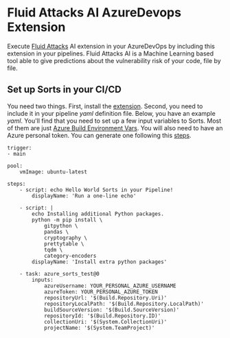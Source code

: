 # Fluid Attacks AI AzureDevops Extension

Execute [Fluid Attacks](https://fluidattacks.com) AI extension in your AzureDevOps by including this extension in your pipelines.
Fluid Attacks AI is a Machine Learning based tool able to give predictions about the vulnerability risk of your code, file by file.

## Set up Sorts in your CI/CD

You need two things. First, install the [extension](https://marketplace.visualstudio.com/items?itemName=FluidAttacks.sortsxtension).
Second, you need to include it in your pipeline *yaml* definition file. Below, you have an example *yaml*.
You'll find that you need to set up a few input variables to Sorts. Most of them are just [Azure Build Environment Vars](https://docs.microsoft.com/en-us/azure/devops/pipelines/build/variables?view=azure-devops&tabs=yaml#pipeline-variables-devops-services). You will also need to have an Azure personal token. You can generate one following this [steps](https://docs.microsoft.com/en-us/azure/devops/organizations/accounts/use-personal-access-tokens-to-authenticate?view=azure-devops&tabs=preview-page).

```
trigger:
- main

pool:
	vmImage: ubuntu-latest

steps:
	- script: echo Hello World Sorts in your Pipeline!
		displayName: 'Run a one-line echo'
	  
	- script: |
		echo Installing additional Python packages.
		python -m pip install \
			gitpython \
			pandas \
			cryptography \
			prettytable \
			tqdm \
			category-encoders
		displayName: 'Install extra python packages'
	  
	- task: azure_sorts_test@0
		inputs:
			azureUsername: YOUR_PERSONAL_AZURE_USERNAME
			azureToken: YOUR_PERSONAL_AZURE_TOKEN
			repositoryUrl: '$(Build.Repository.Uri)'
			repositoryLocalPath: '$(Build.Repository.LocalPath)'
			buildSourceVersion: '$(Build.SourceVersion)'
			repositoryId: '$(Build.Repository.ID)'
			collectionUri: '$(System.CollectionUri)'
			projectName: '$(System.TeamProject)'
```
